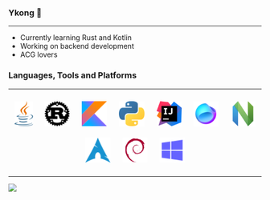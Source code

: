 ### Ykong 👋
---
- Currently learning Rust and Kotlin
- Working on backend development
- ACG lovers

### Languages, Tools and Platforms
---
<div align="center">  
  
  <img style="margin: 10px" src="https://raw.githubusercontent.com/Ykong1337/Ykong1337/main/icons/java.svg" alt="Java" height="50" />
  <img style="margin: 10px" src="https://raw.githubusercontent.com/Ykong1337/Ykong1337/main/icons/rust.svg" alt="Rust" height="50" />
  <img style="margin: 10px" src="https://raw.githubusercontent.com/Ykong1337/Ykong1337/main/icons/kotlin.svg" alt="Kotlin" height="50" />
  <img style="margin: 10px" src="https://raw.githubusercontent.com/Ykong1337/Ykong1337/main/icons/python.svg" alt="Python" height="50" />
  <img style="margin: 10px" src="https://raw.githubusercontent.com/Ykong1337/Ykong1337/main/icons/IntelliJ_IDEA.svg" alt="Idea" height="50" />
  <img style="margin: 10px" src="https://raw.githubusercontent.com/Ykong1337/Ykong1337/main/icons/Fleet.svg" alt="Idea" height="50" />
  <img style="margin: 10px" src="https://raw.githubusercontent.com/Ykong1337/Ykong1337/main/icons/neovim.svg" alt="Neovim" height="50" />
  <img style="margin: 10px" src="https://raw.githubusercontent.com/Ykong1337/Ykong1337/main/icons/archlinux.svg" alt="Archlinux" height="50" />
  <img style="margin: 10px" src="https://raw.githubusercontent.com/Ykong1337/Ykong1337/main/icons/debian.svg" alt="Debian" height="50" />
  <img style="margin: 10px" src="https://raw.githubusercontent.com/Ykong1337/Ykong1337/main/icons/windows.svg" alt="Windows" height="50" />

</div>

<!-- ![Top Langs](https://github-readme-stats.vercel.app/api/top-langs/?username=Ykong1337&layout=compact&theme=tokyonight) -->

<!-- ![](https://raw.githubusercontent.com/Ykong1337/Ykong1337/output/github-contribution-grid-snake.svg) -->
---
![](http://profile-counter.glitch.me/Ykong1337/count.svg)

